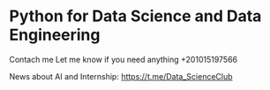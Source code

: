 # Python for Data Science and Data Engineering

Contach me Let me know if you need anything
+201015197566

News about AI and Internship:
https://t.me/Data_ScienceClub
